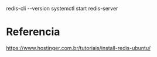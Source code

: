 redis-cli --version
systemctl start redis-server

# Referencia
https://www.hostinger.com.br/tutoriais/install-redis-ubuntu/